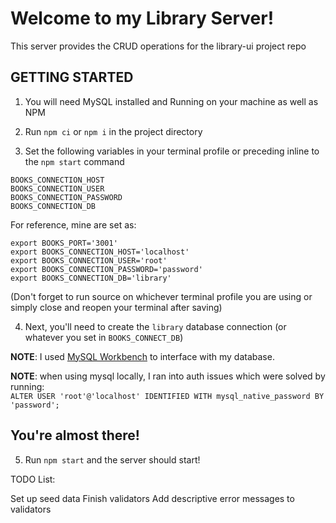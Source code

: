 # Welcome to my Library Server!

This server provides the CRUD operations for the library-ui project repo

## GETTING STARTED

1. You will need MySQL installed and Running on your machine as well as NPM

2. Run `npm ci` or `npm i` in the project directory

3. Set the following variables in your terminal profile or preceding inline to the `npm start` command

```
BOOKS_CONNECTION_HOST  
BOOKS_CONNECTION_USER  
BOOKS_CONNECTION_PASSWORD  
BOOKS_CONNECTION_DB  
```

For reference, mine are set as:
```
export BOOKS_PORT='3001'
export BOOKS_CONNECTION_HOST='localhost'
export BOOKS_CONNECTION_USER='root'
export BOOKS_CONNECTION_PASSWORD='password'
export BOOKS_CONNECTION_DB='library' 
```

(Don't forget to run source on whichever terminal profile you are using or simply close and reopen your terminal after saving)

4. Next, you'll need to create the `library` database connection (or whatever you set in `BOOKS_CONNECT_DB`)

**NOTE**: I used [MySQL Workbench](https://dev.mysql.com/downloads/mysql/) to interface with my database.

**NOTE**: when using mysql locally, I ran into auth issues which were solved by running:  
```ALTER USER 'root'@'localhost' IDENTIFIED WITH mysql_native_password BY 'password';```

## You're almost there!

5. Run `npm start` and the server should start!


TODO List:

Set up seed data
Finish validators
Add descriptive error messages to validators